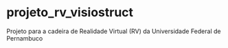 # projeto_rv_visiostruct
Projeto para a cadeira de Realidade Virtual (RV) da Universidade Federal de Pernambuco
